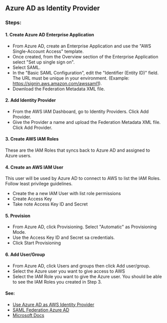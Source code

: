 ## Azure AD as Identity Provider

### Steps:
#### 1. Create Azure AD Enterprise Application
  * From Azure AD, create an Enterprise Application and use the "AWS Single-Account Access" template.
  * Once created, from the Overview section of the Enterprise Application select "Set up single sign on".
  * Select SAML.
  * In the "Basic SAML Configuration", edit the "Identifier (Entity ID)" field. The URL must be unique in your environment. (Example: https://signin.aws.amazon.com/awssaml1).
  * Download the Federation Metadata XML file.

#### 2. Add Identity Provider
  * From the AWS IAM Dashboard, go to Identity Providers. Click Add Provider.
  * Give the Provider a name and upload the Federation Metadata XML file. Click Add Provider.

#### 3. Create AWS IAM Roles
These are the IAM Roles that syncs back to Azure AD and assigned to Azure users.

#### 4. Create an AWS IAM User
This user will be used by Azure AD to connect to AWS to list the IAM Roles. Follow least privilege guidelines.
  * Create the a new IAM User with list role permissions
  * Create Access Key
  * Take note Access Key ID and Secret

#### 5. Provision
  * From Azure AD, click Provisioning. Select "Automatic" as Provisioning Mode.
  * Use the Access Key ID and Secret sa credentials.
  * Click Start Provisioning

#### 6. Add User/Group
  * From Azure AD, click Users and groups then click Add user/group.
  * Select the Azure user you want to give access to AWS
  * Select the IAM Role you want to give the Azure user. You should be able to see the IAM Roles you created in Step 3.

#### See:
* [Use Azure AD as AWS Identity Provider](https://www.youtube.com/watch?v=ebmvM22KFHk)
* [SAML Federation Azure AD](https://aws.amazon.com/blogs/security/how-to-automate-saml-federation-to-multiple-aws-accounts-from-microsoft-azure-active-directory/)
* [Microsoft Docs](https://docs.microsoft.com/en-us/azure/active-directory/saas-apps/amazon-web-service-tutorial)
